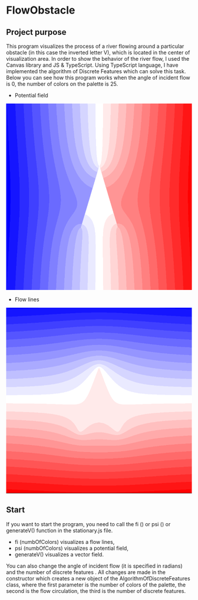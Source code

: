 # FlowObstacle

## Project purpose
This program visualizes the process of a river flowing around a particular obstacle (in this case the inverted letter V), which is located in the center of visualization area. In order to show the behavior of the river flow, I used the Canvas library and JS & TypeScript. Using TypeScript language, I have implemented the algorithm of Discrete Features which can solve this task. Below you can see  how this program works when the angle of  incident flow is 0, the number of colors on the palette is 25.
+ Potential field

![Fi](https://github.com/DmitriyLitvin/FlowObstacle/blob/master/images/fi.PNG)

+ Flow lines

![Psi](https://github.com/DmitriyLitvin/FlowObstacle/blob/master/images/psi.PNG)

## Start
If you want to start the program, you need to call the fi () or psi () or generateV() function in the stationary.js file.

+ fi (numbOfColors) visualizes a flow lines,
+ psi (numbOfColors) visualizes a potential field,
+ generateV() visualizes a vector field.

You can also change the angle of  incident flow (it is specified in radians) and the number of discrete features . All changes are made in the constructor which creates a new object of the AlgorithmOfDiscreteFeatures class, where the first parameter is the number of colors of the palette, the second is the flow circulation, the third is the number of discrete features.
